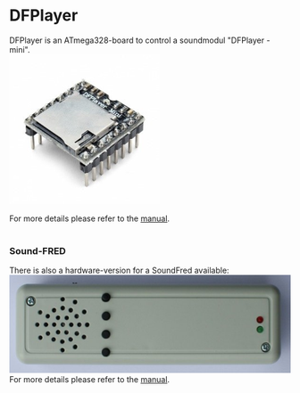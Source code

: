 # DFPlayer

DFPlayer is an ATmega328-board to control a soundmodul "DFPlayer - mini".<br>
<img src=DFPlayer_mini.jpg><br>

For more details please refer to the [manual](AVRSound_DFPlayer.pdf).<br>
<br>
### Sound-FRED
There is also a hardware-version for a SoundFred available:<br>
<img src=Sound-FRED.jpg><br>
For more details please refer to the [manual](AVRSound_DFPlayer-Sound-FRED.pdf).<br>

